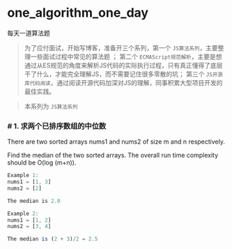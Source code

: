 # one_algorithm_one_day
每天一道算法题


> 为了应付面试，开始写博客，准备开三个系列，第一个 `JS算法系列`，主要整理一些面试过程中常见的算法题 ； 第二个 `ECMAScript规范解析`，主要是想通过从ES规范的角度来解析JS代码的实际执行过程，只有真正懂得了底层干了什么，才能完全理解JS，而不需要记住很多零散的坑； 第三个 `JS开源库代码阅读`，通过阅读开源代码加深对JS的理解，同事积累大型项目开发的最佳实践。


> 本系列为 `JS算法系列`

### _#_ 1. 求两个已排序数组的中位数

There are two sorted arrays nums1 and nums2 of size m and n respectively.

Find the median of the two sorted arrays. The overall run time complexity should be O(log (m+n)).
```js
Example 1:
nums1 = [1, 3]
nums2 = [2]

The median is 2.0

Example 2:
nums1 = [1, 2]
nums2 = [3, 4]

The median is (2 + 3)/2 = 2.5
```